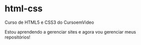 # html-css
 Curso de HTML5 e CSS3 do CursoemVideo

Estou aprendendo a gerenciar sites e agora vou gerenciar meus repositórios!